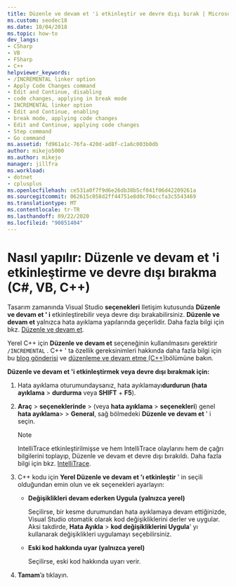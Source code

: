 ```yaml
---
title: Düzenle ve devam et 'i etkinleştir ve devre dışı bırak | Microsoft Docs
ms.custom: seodec18
ms.date: 10/04/2018
ms.topic: how-to
dev_langs:
- CSharp
- VB
- FSharp
- C++
helpviewer_keywords:
- /INCREMENTAL linker option
- Apply Code Changes command
- Edit and Continue, disabling
- code changes, applying in break mode
- INCREMENTAL linker option
- Edit and Continue, enabling
- break mode, applying code changes
- Edit and Continue, applying code changes
- Step command
- Go command
ms.assetid: fd961a1c-76fa-420d-ad8f-c1a6c003b0db
author: mikejo5000
ms.author: mikejo
manager: jillfra
ms.workload:
- dotnet
- cplusplus
ms.openlocfilehash: ce531a0f7f9d6e26db38b5cf041f06d42209261a
ms.sourcegitcommit: 062615c058d2ff44751e8d0c704ccfa3c5543469
ms.translationtype: MT
ms.contentlocale: tr-TR
ms.lasthandoff: 09/22/2020
ms.locfileid: "90851404"
---
```

# <a name="how-to-enable-and-disable-edit-and-continue-c-vb-c"></a>Nasıl yapılır: Düzenle ve devam et 'i etkinleştirme ve devre dışı bırakma (C#, VB, C++)

Tasarım zamanında Visual Studio **seçenekleri** Iletişim kutusunda **Düzenle ve devam et ' i** etkinleştirebilir veya devre dışı bırakabilirsiniz. **Düzenle ve devam et** yalnızca hata ayıklama yapılarında geçerlidir. Daha fazla bilgi için bkz. [Düzenle ve devam et](../debugger/edit-and-continue.md).

Yerel C++ için **Düzenle ve devam et** seçeneğinin kullanılmasını gerektirir `/INCREMENTAL` . C++ ' ta özellik gereksinimleri hakkında daha fazla bilgi için bu [blog gönderisi](https://devblogs.microsoft.com/cppblog/c-edit-and-continue-in-visual-studio-2015-update-3/) ve [düzenleme ve devam etme (C++)](../debugger/edit-and-continue-visual-cpp.md)bölümüne bakın.

**Düzenle ve devam et 'i etkinleştirmek veya devre dışı bırakmak için:**

1. Hata ayıklama oturumundaysanız, hata ayıklamayı**durdurun (hata ayıklama**  >  **durdurma** veya **SHIFT** + **F5**).

1. **Araç**  >  **seçeneklerinde** > (veya **hata ayıklama**  >  **seçenekleri**) genel **hata ayıklama**>  >  **General**, sağ bölmedeki **Düzenle ve devam et** ' i seçin.

    > [!NOTE]
    > IntelliTrace etkinleştirilmişse ve hem IntelliTrace olaylarını hem de çağrı bilgilerini toplayıp, Düzenle ve devam et devre dışı bırakıldı. Daha fazla bilgi için bkz. [IntelliTrace](../debugger/intellitrace.md).

1. C++ kodu için **Yerel Düzenle ve devam et 'ı etkinleştir** ' in seçili olduğundan emin olun ve ek seçenekleri ayarlayın:
    - **Değişiklikleri devam ederken Uygula (yalnızca yerel)**

      Seçilirse, bir kesme durumundan hata ayıklamaya devam ettiğinizde, Visual Studio otomatik olarak kod değişikliklerini derler ve uygular. Aksi takdirde, **Hata Ayıkla**  >  **kod değişikliklerini Uygula**' yı kullanarak değişiklikleri uygulamayı seçebilirsiniz.

    - **Eski kod hakkında uyar (yalnızca yerel)**

      Seçilirse, eski kod hakkında uyarı verir.

1. **Tamam**’a tıklayın.
